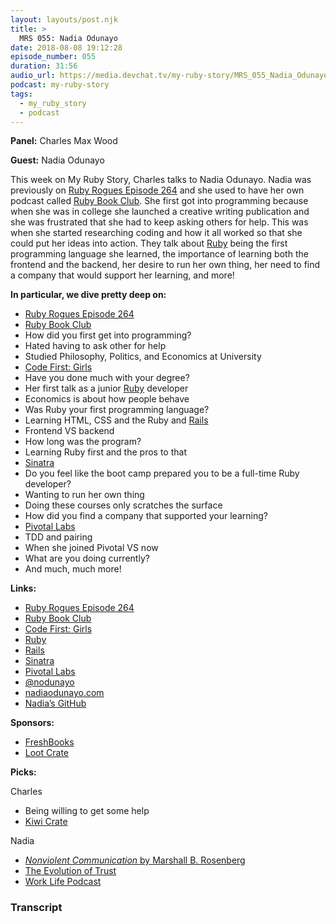 ```yaml
---
layout: layouts/post.njk
title: >
  MRS 055: Nadia Odunayo
date: 2018-08-08 19:12:28
episode_number: 055
duration: 31:56
audio_url: https://media.devchat.tv/my-ruby-story/MRS_055_Nadia_Odunayo.mp3
podcast: my-ruby-story
tags:
  - my_ruby_story
  - podcast
---
```


**Panel:** Charles Max Wood

**Guest:** Nadia Odunayo

This week on My Ruby Story, Charles talks to Nadia Odunayo. Nadia was previously on [Ruby Rogues Episode 264](https://devchat.tv/ruby-rogues/264-rr-code-hospitality-with-nadia-odunayo/) and she used to have her own podcast called [Ruby Book Club](https://rubybookclub.com/). She first got into programming because when she was in college she launched a creative writing publication and she was frustrated that she had to keep asking others for help. This was when she started researching coding and how it all worked so that she could put her ideas into action. They talk about [Ruby](https://www.ruby-lang.org/en/) being the first programming language she learned, the importance of learning both the frontend and the backend, her desire to run her own thing, her need to find a company that would support her learning, and more!

**In particular, we dive pretty deep on:**

- [Ruby Rogues Episode 264](https://devchat.tv/ruby-rogues/264-rr-code-hospitality-with-nadia-odunayo/)
- [Ruby Book Club](https://rubybookclub.com/)
- How did you first get into programming?
- Hated having to ask other for help
- Studied Philosophy, Politics, and Economics at University
- [Code First: Girls](https://www.codefirstgirls.org.uk/)
- Have you done much with your degree?
- Her first talk as a junior [Ruby](https://www.ruby-lang.org/en/) developer
- Economics is about how people behave
- Was Ruby your first programming language?
- Learning HTML, CSS and the Ruby and [Rails](https://rubyonrails.org/)
- Frontend VS backend
- How long was the program?
- Learning Ruby first and the pros to that
- [Sinatra](https://sinatrarb.com/)
- Do you feel like the boot camp prepared you to be a full-time Ruby developer?
- Wanting to run her own thing
- Doing these courses only scratches the surface
- How did you find a company that supported your learning?
- [Pivotal Labs](https://pivotal.io/labs)
- TDD and pairing
- When she joined Pivotal VS now
- What are you doing currently?
- And much, much more!

**Links:**

- [Ruby Rogues Episode 264](https://devchat.tv/ruby-rogues/264-rr-code-hospitality-with-nadia-odunayo/)
- [Ruby Book Club](https://rubybookclub.com/)
- [Code First: Girls](https://www.codefirstgirls.org.uk/)
- [Ruby](https://www.ruby-lang.org/en/)
- [Rails](https://rubyonrails.org/)
- [Sinatra](https://sinatrarb.com/)
- [Pivotal Labs](https://pivotal.io/labs)
- [@nodunayo](https://twitter.com/nodunayo?ref_src=twsrc%255Egoogle%257Ctwcamp%255Eserp%257Ctwgr%255Eauthor)
- [nadiaodunayo.com](https://www.nadiaodunayo.com/)
- [Nadia’s GitHub](https://github.com/nodunayo)

**Sponsors:**

- [FreshBooks](https://www.freshbooks.com/invoice?ref=11731&utm_source=pbm&utm_medium=affiliate-program&utm_influencer=419364&utm_campaign=podcast-influencers)
- [Loot Crate](https://www.lootcrate.com/)

**Picks:**

Charles

- Being willing to get some help
- [Kiwi Crate](https://www.kiwico.com/)

Nadia

- [_Nonviolent Communication_ by Marshall B. Rosenberg](https://www.amazon.com/Nonviolent-Communication-Language-Marshall-Rosenberg/dp/1892005034)
- [The Evolution of Trust](https://ncase.me/trust/)
- [Work Life Podcast](https://www.adamgrant.net/worklife)

### Transcript
